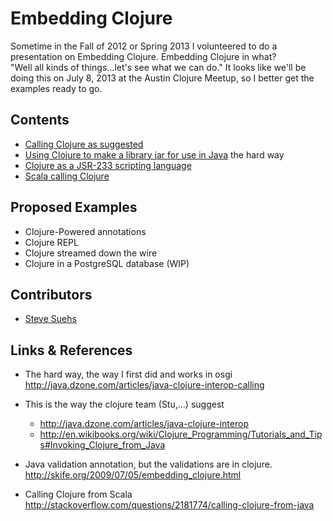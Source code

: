 Embedding Clojure
==================

Sometime in the Fall of 2012 or Spring 2013 I volunteered to do a presentation on Embedding Clojure.
Embedding Clojure in what?  
"Well all kinds of things...let's see what we can do."
It looks like we'll be doing this on July 8, 2013 at the Austin Clojure Meetup,
so I better get the examples ready to go.

Contents
------------
* [Calling Clojure as suggested](./javaclojureeasy)
* [Using Clojure to make a library jar for use in Java](./clojurejarforusebyjava) the hard way
* [Clojure as a JSR-233 scripting language](./scriptingwithclojure)
* [Scala calling Clojure](./scalaclojure)


Proposed Examples
-----------------
* Clojure-Powered annotations
* Clojure REPL
* Clojure streamed down the wire
* Clojure in a PostgreSQL database (WIP)

Contributors
--------------
* [Steve Suehs](http://github.com/skelter)

Links & References
-------------------
* The hard way, the way I first did and works in osgi  
  http://java.dzone.com/articles/java-clojure-interop-calling

* This is the way the clojure team (Stu,...) suggest
  * http://java.dzone.com/articles/java-clojure-interop
  * http://en.wikibooks.org/wiki/Clojure_Programming/Tutorials_and_Tips#Invoking_Clojure_from_Java
  
* Java validation annotation, but the validations are in clojure.
  http://skife.org/2009/07/05/embedding_clojure.html

* Calling Clojure from Scala
  http://stackoverflow.com/questions/2181774/calling-clojure-from-java
  

